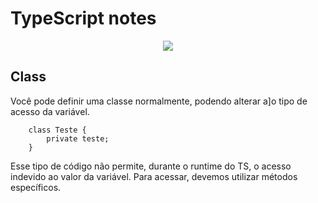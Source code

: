 # TypeScript notes 


<p align='center'>
    <img src='https://skillicons.dev/icons?i=ts' />
</p>


<p align='center' style='font-weight: bold'>
    
</p>

## Class


Você pode definir uma classe normalmente, podendo alterar a]o tipo de acesso da variável.
```
    class Teste {
        private teste;
    }
```
Esse tipo de código não permite, durante o runtime do TS, o acesso indevido ao valor da variável. Para acessar, devemos utilizar métodos específicos.